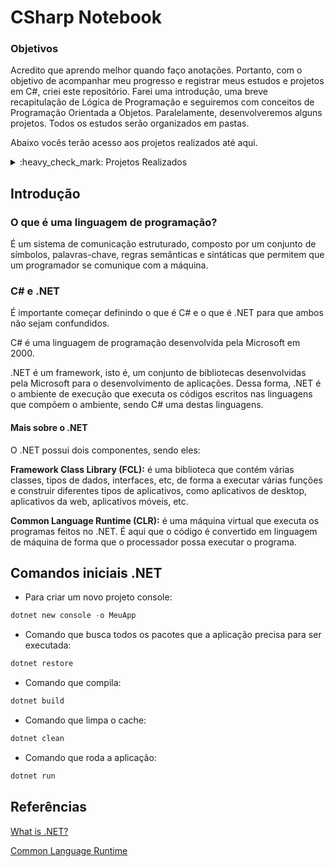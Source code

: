 # CSharp Notebook

### Objetivos
Acredito que aprendo melhor quando faço anotações. Portanto, com o objetivo de acompanhar meu progresso e registrar meus estudos e projetos em C#, criei este repositório. Farei uma introdução, uma breve recapitulação de Lógica de Programação e seguiremos com conceitos de Programação Orientada a Objetos. Paralelamente, desenvolveremos alguns projetos. Todos os estudos serão organizados em pastas.

Abaixo vocês terão acesso aos projetos realizados até aqui.

<details>
  <summary>:heavy_check_mark: Projetos Realizados</summary>
</details>

## Introdução

### O que é uma linguagem de programação?
É um sistema de comunicação estruturado, composto por um conjunto de símbolos, palavras-chave, regras semânticas e sintáticas que permitem que um programador se comunique com a máquina.

### C# e .NET
É importante começar definindo o que é C# e o que é .NET para que ambos não sejam confundidos.

C# é uma linguagem de programação desenvolvida pela Microsoft em 2000.

.NET é um framework, isto é, um conjunto de bibliotecas desenvolvidas pela Microsoft para o desenvolvimento de aplicações. Dessa forma, .NET é o ambiente de execução que executa os códigos escritos nas linguagens que compõem o ambiente, sendo C# uma destas linguagens.

#### Mais sobre o .NET
O .NET possui dois componentes, sendo eles:

**Framework Class Library (FCL):** é uma biblioteca que contém várias classes, tipos de dados, interfaces, etc, de forma a executar várias funções e construir diferentes tipos de aplicativos, como aplicativos de desktop, aplicativos da web, aplicativos móveis, etc.

**Common Language Runtime (CLR):** é uma máquina virtual que executa os programas feitos no .NET. É aqui que o código é convertido em linguagem de máquina de forma que o processador possa executar o programa.

## Comandos iniciais .NET

- Para criar um novo projeto console:

```powershell
dotnet new console -o MeuApp
```

- Comando que busca todos os pacotes que a aplicação precisa para ser executada:

```powershell
dotnet restore
```

- Comando que compila:

```powershell
dotnet build
```

- Comando que limpa o cache:

```powershell
dotnet clean
```

- Comando que roda a aplicação:

```powershell
dotnet run
```

## Referências

[What is .NET?](https://dotnet.microsoft.com/en-us/learn/dotnet/what-is-dotnet)

[Common Language Runtime](https://en.wikipedia.org/wiki/Common_Language_Runtime)

